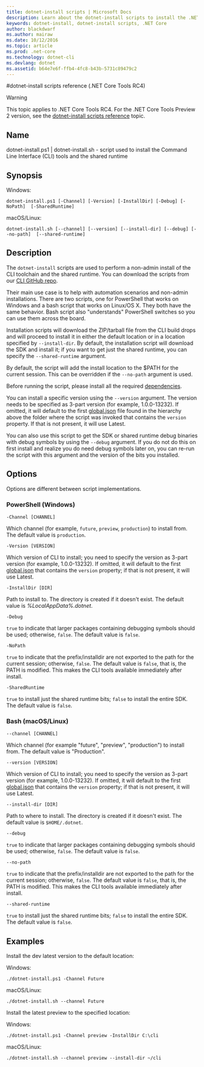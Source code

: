 ```yaml
---
title: dotnet-install scripts | Microsoft Docs
description: Learn about the dotnet-install scripts to install the .NET Core CLI tools and the shared runtime. 
keywords: dotnet-install, dotnet-install scripts, .NET Core
author: blackdwarf
ms.author: mairaw
ms.date: 10/12/2016
ms.topic: article
ms.prod: .net-core
ms.technology: dotnet-cli
ms.devlang: dotnet
ms.assetid: b64e7e6f-ffb4-4fc8-b43b-5731c89479c2
---
```


#dotnet-install scripts reference (.NET Core Tools RC4)

> [!WARNING]
> This topic applies to .NET Core Tools RC4. For the .NET Core Tools Preview 2 version,
> see the [dotnet-install scripts reference](../../tools/dotnet-install-script.md) topic.

## Name
dotnet-install.ps1 | dotnet-install.sh - script used to install the Command Line Interface (CLI) tools and the shared runtime

## Synopsis
Windows:

`dotnet-install.ps1 [-Channel] [-Version]
    [-InstallDir] [-Debug] [-NoPath] 
    [-SharedRuntime]`

macOS/Linux:

`dotnet-install.sh [--channel] [--version]
    [--install-dir] [--debug] [--no-path] 
    [--shared-runtime]`

## Description
The `dotnet-install` scripts are used to perform a non-admin install of the CLI toolchain and the shared runtime. You can download the scripts from our [CLI GitHub repo](https://github.com/dotnet/cli/tree/rel/1.0.0-preview2/scripts/obtain). 

Their main use case is to help with automation scenarios and non-admin installations. There are two scripts, one for PowerShell that works on Windows and a bash script that works on Linux/OS X. They both have the same behavior. Bash script also "understands" PowerShell switches so you can use them across the board. 

Installation scripts will download the ZIP/tarball file from the CLI build drops and will proceed to install it in either the default location or in a location specified by `--install-dir`. By default, the installation script 
will download the SDK and install it; if you want to get just the shared runtime, you can specify the `--shared-runtime` argument. 

By default, the script will add the install location to the $PATH for the current session. This can be overridden if the `--no-path` argument is used. 

Before running the script, please install all the required [dependencies](https://github.com/dotnet/core/blob/master/Documentation/prereqs.md).

You can install a specific version using the `--version` argument. The version needs to be specified as 3-part version (for example, 1.0.0-13232). If omitted, it will default to the first [global.json](global-json.md) file found in the hierarchy above the folder where the script was invoked that contains the `version` property. If that is not present, it will use Latest.

You can also use this script to get the SDK or shared runtime debug binaries with debug symbols by using the `--debug` argument. If you do not do this on first install and realize you do need debug symbols later on, you can re-run the script with this argument and the version of the bits you installed. 

## Options
Options are different between script implementations. 

### PowerShell (Windows)
`-Channel [CHANNEL]`

Which channel (for example, `future`, `preview`, `production`) to install from. The default value is `production`.

`-Version [VERSION]`

Which version of CLI to install; you need to specify the version as 3-part version (for example, 1.0.0-13232). If omitted, it will default to the first [global.json](global-json.md) that contains the `version` property; if that is not present, it will use Latest. 	

`-InstallDir [DIR]`

Path to install to. The directory is created if it doesn't exist. The default value is *%LocalAppData%\.dotnet*.

`-Debug`

`true` to indicate that larger packages containing debugging symbols should be used; otherwise, `false`. The default value is `false`.

`-NoPath`

`true` to indicate that the prefix/installdir are not exported to the path for the current session; otherwise, `false`. 
The default value is `false`, that is, the PATH is modified. 
This makes the CLI tools available immediately after install. 

`-SharedRuntime`

`true` to install just the shared runtime bits; `false` to install the entire SDK. The default value is `false`.

### Bash (macOS/Linux)
`--channel [CHANNEL]`

Which channel (for example "future", "preview", "production") to install from. The default value is "Production".

`--version [VERSION]`

Which version of CLI to install; you need to specify the version as 3-part version (for example, 1.0.0-13232). If omitted, it will default to the first [global.json](global-json.md) that contains the `version` property; if that is not present, it will use Latest. 	

`--install-dir [DIR]`

Path to where to install. The directory is created if it doesn't exist. The default value is `$HOME/.dotnet`.

`--debug`

`true` to indicate that larger packages containing debugging symbols should be used; otherwise, `false`. The default value is `false`.

`--no-path`

`true` to indicate that the prefix/installdir are not exported to the path for the current session; otherwise, `false`. 
The default value is `false`, that is, the PATH is modified. 
This makes the CLI tools available immediately after install.  

`--shared-runtime`

`true` to install just the shared runtime bits; `false` to install the entire SDK. The default value is `false`.

## Examples

Install the dev latest version to the default location:

Windows:

`./dotnet-install.ps1 -Channel Future`

macOS/Linux:

`./dotnet-install.sh --channel Future`

Install the latest preview to the specified location:

Windows:

`./dotnet-install.ps1 -Channel preview -InstallDir C:\cli`

macOS/Linux:

`./dotnet-install.sh --channel preview --install-dir ~/cli`

